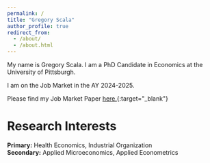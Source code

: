 ```yaml
---
permalink: /
title: "Gregory Scala"
author_profile: true
redirect_from: 
  - /about/
  - /about.html
---
```


My name is Gregory Scala. I am a PhD Candidate in Economics at the University of Pittsburgh. 

I am on the Job Market in the AY 2024-2025.


Please find my Job Market Paper [here.](https://www.dropbox.com/scl/fi/8ks9eofrq1aeolayl9zc1/JMP.pdf?rlkey=r4nddi3vof2uyjm4nt9l1tnkc&st=9jz4snig&dl=0){:target="_blank"}

Research Interests 
=====

**Primary:** Health Economics, Industrial Organization \
**Secondary:** Applied Microeconomics, Applied Econometrics
